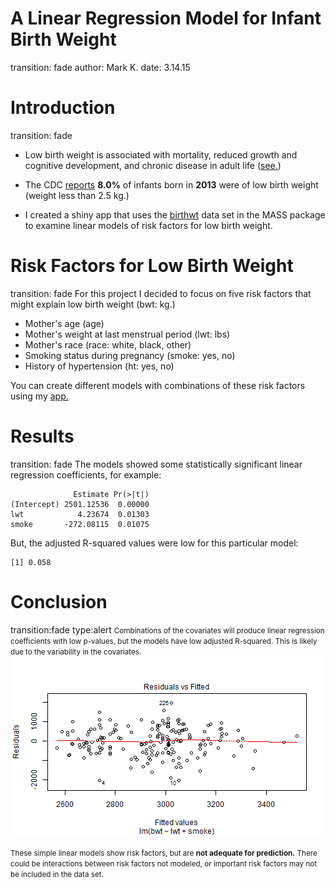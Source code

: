 A Linear Regression Model for Infant Birth Weight
========================================================
transition: fade
author: Mark K.
date:   3.14.15

Introduction
========================================================  
transition: fade

- Low birth weight is associated with mortality, reduced growth and cognitive development, and chronic disease in adult life ([see.](https://en.wikipedia.org/wiki/Low_birth_weight))  

- The CDC [reports](http://www.cdc.gov/nchs/fastats/birthweight.htm) **8.0%** of infants born in **2013** were of low birth weight (weight less than 2.5 kg.)  

- I created a shiny app that uses the [birthwt](https://stat.ethz.ch/R-manual/R-patched/library/MASS/html/birthwt.html) data set in the MASS package to examine linear models of risk factors for low birth weight.

Risk Factors for Low Birth Weight
========================================================
transition: fade
For this project I decided to focus on five risk factors that might explain low birth weight (bwt: kg.)

- Mother's age (age)
- Mother's weight at last menstrual period (lwt: lbs)
- Mother's race (race: white, black, other) 
- Smoking status during pregnancy (smoke: yes, no)
- History of hypertension (ht: yes, no)  
  
You can create different models with combinations of these risk factors using my [app.](https://mark-ko.shinyapps.io/myApp/
)
  
  
Results
========================================================
transition: fade
The models showed some statistically significant linear regression coefficients, for example: 

```
              Estimate Pr(>|t|)
(Intercept) 2501.12536  0.00000
lwt            4.23674  0.01303
smoke       -272.08115  0.01075
```
But, the adjusted R-squared values were low for this particular model: 

```
[1] 0.058
```

  
Conclusion  
=========================================================  
transition:fade
type:alert
<small>Combinations of the covariates will produce linear regression coefficients with low p-values, but the models have low adjusted R-squared. This is likely due to the variability in the covariates.</small>  
![plot of chunk plot](Birthweight-figure/plot-1.png) 
  
<small>These simple linear models show risk factors, but are **not adequate for prediction.** There could be interactions between risk factors not modeled, or important risk factors may not be included in the data set.</small>


